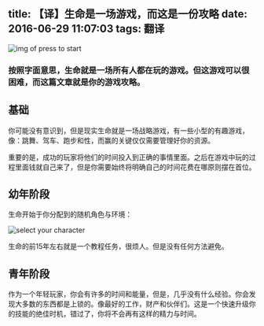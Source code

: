 title: 【译】生命是一场游戏，而这是一份攻略
date: 2016-06-29 11:07:03
tags: 翻译
---

![img of press to start][press to start]

### 按照字面意思，生命就是一场所有人都在玩的游戏。但这游戏可以很困难，而这篇文章就是你的游戏攻略。

## 基础

你可能没有意识到，但是现实生命就是一场战略游戏，有一些小型的有趣游戏，像：跳舞、驾车、跑步和性，而赢的关键仅仅需要管理好你的资源。

重要的是，成功的玩家将他们的时间投入到正确的事情里面。之后在游戏中玩的过程里面钱就自己来了，但是你需要始终将明确自己的时间花费在哪原则摆在首位。

## 幼年阶段

生命开始于你分配到的随机角色与环境：

![select your character][character]

生命的前15年左右就是一个教程任务，很烦人。但是没有任何方法避免。

## 青年阶段

作为一个年轻玩家，你会有许多的时间和能量，但是，几乎没有什么经验。你会发现大多数的东西都是上锁的。像最好的工作，财产和伙伴们。这是一个快速升级你的技能的绝佳时机，错过了，你将不会再有这样的精力与时间。

[press to start]: http://oliveremberton.com/wp-content/uploads/2014/02/Cover-shallow-1024x626.png
[character]: http://oliveremberton.com/wp-content/uploads/2014/02/Select-your-character.png
